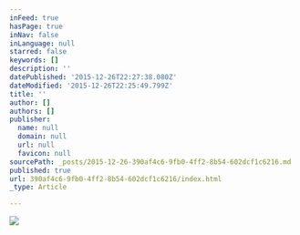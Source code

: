 ```yaml
---
inFeed: true
hasPage: true
inNav: false
inLanguage: null
starred: false
keywords: []
description: ''
datePublished: '2015-12-26T22:27:38.080Z'
dateModified: '2015-12-26T22:25:49.799Z'
title: ''
author: []
authors: []
publisher:
  name: null
  domain: null
  url: null
  favicon: null
sourcePath: _posts/2015-12-26-390af4c6-9fb0-4ff2-8b54-602dcf1c6216.md
published: true
url: 390af4c6-9fb0-4ff2-8b54-602dcf1c6216/index.html
_type: Article

---
```

![](https://the-grid-user-content.s3-us-west-2.amazonaws.com/ed211f5d-b8b5-4946-b4cc-78f1b828cfea.jpg)